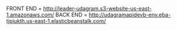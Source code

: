 FRONT END = http://leader-udagram.s3-website-us-east-1.amazonaws.com/
BACK END = http://udagramapidevb-env.eba-tjpiukth.us-east-1.elasticbeanstalk.com/
